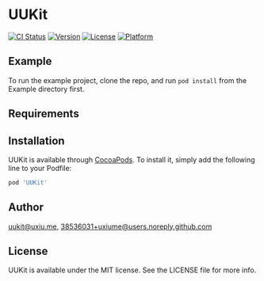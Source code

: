 # UUKit

[![CI Status](https://img.shields.io/travis/uukit@uxiu.me/UUKit.svg?style=flat)](https://travis-ci.org/uukit@uxiu.me/UUKit)
[![Version](https://img.shields.io/cocoapods/v/UUKit.svg?style=flat)](https://cocoapods.org/pods/UUKit)
[![License](https://img.shields.io/cocoapods/l/UUKit.svg?style=flat)](https://cocoapods.org/pods/UUKit)
[![Platform](https://img.shields.io/cocoapods/p/UUKit.svg?style=flat)](https://cocoapods.org/pods/UUKit)

## Example

To run the example project, clone the repo, and run `pod install` from the Example directory first.

## Requirements

## Installation

UUKit is available through [CocoaPods](https://cocoapods.org). To install
it, simply add the following line to your Podfile:

```ruby
pod 'UUKit'
```

## Author

uukit@uxiu.me, 38536031+uxiume@users.noreply.github.com

## License

UUKit is available under the MIT license. See the LICENSE file for more info.

